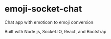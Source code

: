 # emoji-socket-chat
Chat app with emoticon to emoji conversion

Built with Node.js, Socket.IO, React, and Bootstrap
